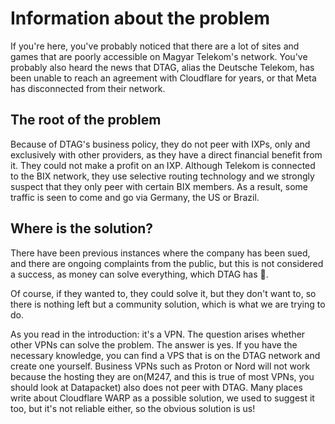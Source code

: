 # Information about the problem
If you're here, you've probably noticed that there are a lot of sites and games that are poorly accessible on Magyar Telekom's network. You've probably also heard the news that DTAG, alias the Deutsche Telekom, has been unable to reach an agreement with Cloudflare for years, or that Meta has disconnected from their network.

## The root of the problem
Because of DTAG's business policy, they do not peer with IXPs, only and exclusively with other providers, as they have a direct financial benefit from it. They could not make a profit on an IXP. Although Telekom is connected to the BIX network, they use selective routing technology and we strongly suspect that they only peer with certain BIX members. As a result, some traffic is seen to come and go via Germany, the US or Brazil.

## Where is the solution?
There have been previous instances where the company has been sued, and there are ongoing complaints from the public, but this is not considered a success, as money can solve everything, which DTAG has 🙂.

Of course, if they wanted to, they could solve it, but they don't want to, so there is nothing left but a community solution, which is what we are trying to do.

As you read in the introduction: it's a VPN. The question arises whether other VPNs can solve the problem. The answer is yes. If you have the necessary knowledge, you can find a VPS that is on the DTAG network and create one yourself. Business VPNs such as Proton or Nord will not work because the hosting they are on(M247, and this is true of most VPNs, you should look at Datapacket) also does not peer with DTAG. Many places write about Cloudflare WARP as a possible solution, we used to suggest it too, but it's not reliable either, so the obvious solution is us!

